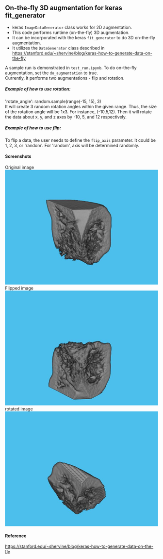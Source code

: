 ## On-the-fly 3D augmentation for keras fit_generator
* keras `ImageDataGenerator` class works for 2D augmentation. 
* This code performs runtime (on-the-fly) 3D augmentation. 
* It can be incorporated with the keras `fit_generator` to do 3D on-the-fly augmentation. 
* It utilizes the `DataGenerator` class described in https://stanford.edu/~shervine/blog/keras-how-to-generate-data-on-the-fly


A sample run is demonstrated in `test_run.ipynb`. To do on-the-fly augmentation, set the `do_augmentation` to true. </br>
Currently, it performs two augmentations - flip and rotation. </br>
##### Example of how to use rotation:</br>
'rotate_angle': random.sample(range(-15, 15), 3) </br>
It will create 3 random rotation angles within the given range. Thus, the size of the rotation angle will be 1x3. For instance, (-10,5,12). Then it will rotate the data about x, y, and z axes by -10, 5, and 12 respectively. </br>
 
##### Example of how to use flip:</br>
To flip a data, the user needs to define the `flip_axis` parameter. It could be 1, 2, 3, or 'random'. For 'random', axis will be determined randomly. 

#### Screenshots
Original image </br>
![Sc 1](1.jpg) </br>
Flipped image </br>
![Sc 1](2.jpg) </br>
rotated image </br>
![Sc 1](3.jpg) </br>

#### Reference
https://stanford.edu/~shervine/blog/keras-how-to-generate-data-on-the-fly